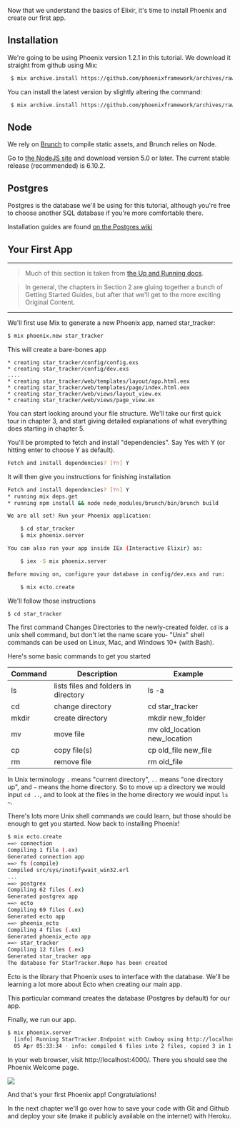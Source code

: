 Now that we understand the basics of Elixir, it's time to install Phoenix and create our first app.

## Installation

<!-- TODO when editing: Update to Phoenix 1.3.0-rc.2.  This will involve creating an entirely new project -->

We're going to be using Phoenix version 1.2.1 in this tutorial.  We download it straight from github using Mix:

```bash
 $ mix archive.install https://github.com/phoenixframework/archives/raw/master/phoenix_new-1.2.1.ez
```

You can install the latest version by slightly altering the command:

```bash
 $ mix archive.install https://github.com/phoenixframework/archives/raw/master/phoenix_new.ez
 ```

## Node

We rely on [Brunch](http://brunch.io/) to compile static assets, and Brunch relies on Node.

Go to [the NodeJS site](https://nodejs.org/en/download/) and download version 5.0 or later.  The current stable release (recommended) is 6.10.2.

## Postgres

Postgres is the database we'll be using for this tutorial, although you're free to choose another SQL database if you're more comfortable there.

Installation guides are found [on the Postgres wiki](https://wiki.postgresql.org/wiki/Detailed_installation_guides)

## Your First App

---

> Much of this section is taken from [the Up and Running docs](http://www.phoenixframework.org/docs/up-and-running).

> In general, the chapters in Section 2 are gluing together a bunch of Getting Started Guides, but after that we'll get to the more exciting Original Content.

---

We'll first use Mix to generate a new Phoenix app, named star_tracker:

```bash
$ mix phoenix.new star_tracker
```

This will create a bare-bones app

```
* creating star_tracker/config/config.exs
* creating star_tracker/config/dev.exs
....
* creating star_tracker/web/templates/layout/app.html.eex
* creating star_tracker/web/templates/page/index.html.eex
* creating star_tracker/web/views/layout_view.ex
* creating star_tracker/web/views/page_view.ex
```

You can start looking around your file structure.  We'll take our first quick tour in chapter 3, and start giving detailed explanations of what everything does starting in chapter 5.

You'll be prompted to fetch and install "dependencies".  Say Yes with Y (or hitting enter to choose Y as default).

```bash
Fetch and install dependencies? [Yn] Y
```

It will then give you instructions for finishing installation

```bash
Fetch and install dependencies? [Yn] Y
* running mix deps.get
* running npm install && node node_modules/brunch/bin/brunch build

We are all set! Run your Phoenix application:

    $ cd star_tracker
    $ mix phoenix.server

You can also run your app inside IEx (Interactive Elixir) as:

    $ iex -S mix phoenix.server

Before moving on, configure your database in config/dev.exs and run:

    $ mix ecto.create
```

We'll follow those instructions

```bash
$ cd star_tracker
```

The first command Changes Directories to the newly-created folder.  `cd` is a unix shell command, but don't let the name scare you- "Unix" shell commands can be used on Linux, Mac, and Windows 10+ (with Bash).

Here's some basic commands to get you started

| Command | Description | Example |
| ------- | ----------- | ------- |
| ls      | lists files and folders in directory | ls -a |
| cd      | change directory | cd star_tracker |
| mkdir   | create directory | mkdir new_folder |
| mv      | move file | mv old_location new_location |
| cp      | copy file(s) | cp old_file new_file |
| rm      | remove file | rm old_file |

In Unix terminology `.` means "current directory", `..` means "one directory up", and `~` means the home directory.  So to move up a directory we would input `cd ..`, and to look at the files in the home directory we would input `ls ~`.

There's lots more Unix shell commands we could learn, but those should be enough to get you started.  Now back to installing Phoenix!

```bash
$ mix ecto.create
==> connection
Compiling 1 file (.ex)
Generated connection app
==> fs (compile)
Compiled src/sys/inotifywait_win32.erl
...
==> postgrex
Compiling 62 files (.ex)
Generated postgrex app
==> ecto
Compiling 69 files (.ex)
Generated ecto app
==> phoenix_ecto
Compiling 4 files (.ex)
Generated phoenix_ecto app
==> star_tracker
Compiling 12 files (.ex)
Generated star_tracker app
The database for StarTracker.Repo has been created
```

Ecto is the library that Phoenix uses to interface with the database.  We'll be learning a lot more about Ecto when creating our main app.

This particular command creates the database (Postgres by default) for our app.

Finally, we run our app.

```bash
$ mix phoenix.server
  [info] Running StarTracker.Endpoint with Cowboy using http://localhost:4000
  05 Apr 05:33:34 - info: compiled 6 files into 2 files, copied 3 in 1.7 sec
```

In your web browser, visit http://localhost:4000/.  There you should see the Phoenix Welcome page.

![](.../images/phoenix-welcome.png)

And that's your first Phoenix app!  Congratulations!

In the next chapter we'll go over how to save your code with Git and Github and deploy your site (make it publicly available on the internet) with Heroku.
